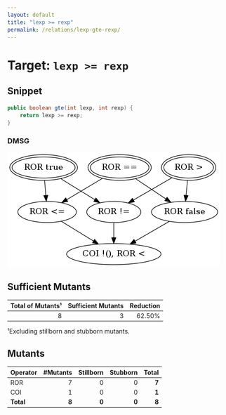 ```yaml
---
layout: default
title: "lexp >= rexp"
permalink: /relations/lexp-gte-rexp/
---
```


# Target: ``lexp >= rexp``

## Snippet


```java
public boolean gte(int lexp, int rexp) {
    return lexp >= rexp;
}
```


### DMSG

![image](images/dmsg_lexp-gte-rexp.png)

## Sufficient Mutants


|Total of Mutants¹    | Sufficient Mutants |Reduction |
|                ---: |               ---: |     ---: |  
| 8                   | 3                  |62.50%    |

¹Excluding stillborn and stubborn mutants.

## Mutants



| Operator | #Mutants | Stillborn | Stubborn | Total  |
| :---     |     ---: |      ---: |     ---: |   ---: |
| ROR      | 7        | 0         | 0        | **7**  |
| COI      | 1        | 0         | 0        | **1**  |
|**Total** | **8**    | **0**     | **0**    | **8**  |
